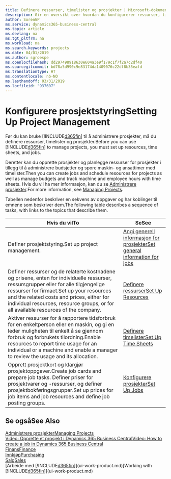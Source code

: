 ```yaml
---
title: Definere ressurser, timelister og prosjekter | Microsoft-dokumentasjon
description: Gir en oversikt over hvordan du konfigurerer ressurser, timelister og jobber for å administrere prosjekter.
author: SorenGP
ms.service: dynamics365-business-central
ms.topic: article
ms.devlang: na
ms.tgt_pltfrm: na
ms.workload: na
ms.search.keywords: projects
ms.date: 04/01/2019
ms.author: sgroespe
ms.openlocfilehash: dd297498918630e604a3e9f179c1f7f2a7c2df40
ms.sourcegitcommit: bd78a5d990c9e83174da1409076c22df8b35eafd
ms.translationtype: HT
ms.contentlocale: nb-NO
ms.lasthandoff: 03/31/2019
ms.locfileid: "937607"
---
```

# <a name="setting-up-project-management"></a><span data-ttu-id="051f3-103">Konfigurere prosjektstyring</span><span class="sxs-lookup"><span data-stu-id="051f3-103">Setting Up Project Management</span></span>
<span data-ttu-id="051f3-104">Før du kan bruke [!INCLUDE[d365fin](includes/d365fin_md.md)] til å administrere prosjekter, må du definere ressurser, timelister og prosjekter.</span><span class="sxs-lookup"><span data-stu-id="051f3-104">Before you can use [!INCLUDE[d365fin](includes/d365fin_md.md)] to manage projects, you must set up resources, time sheets, and jobs.</span></span>

<span data-ttu-id="051f3-105">Deretter kan du opprette prosjekter og planlegge ressurser for prosjekter i tillegg til å administrere budsjetter og spore maskin- og ansattimer med timelister.</span><span class="sxs-lookup"><span data-stu-id="051f3-105">Then you can create jobs and schedule resources for projects as well as manage budgets and track machine and employee hours with time sheets.</span></span> <span data-ttu-id="051f3-106">Hvis du vil ha mer informasjon, kan du se [Administrere prosjekter](projects-manage-projects.md).</span><span class="sxs-lookup"><span data-stu-id="051f3-106">For more information, see [Managing Projects](projects-manage-projects.md).</span></span>  

<span data-ttu-id="051f3-107">Tabellen nedenfor beskriver en sekvens av oppgaver og har koblinger til emnene som beskriver dem.</span><span class="sxs-lookup"><span data-stu-id="051f3-107">The following table describes a sequence of tasks, with links to the topics that describe them.</span></span>

| <span data-ttu-id="051f3-108">Hvis du vil</span><span class="sxs-lookup"><span data-stu-id="051f3-108">To</span></span> | <span data-ttu-id="051f3-109">Se</span><span class="sxs-lookup"><span data-stu-id="051f3-109">See</span></span> |
| --- | --- |
| <span data-ttu-id="051f3-110">Definer prosjektstyring.</span><span class="sxs-lookup"><span data-stu-id="051f3-110">Set up project management.</span></span>|[<span data-ttu-id="051f3-111">Angi generell informasjon for prosjekter</span><span class="sxs-lookup"><span data-stu-id="051f3-111">Set general information for jobs</span></span>](projects-how-setup-jobs.md#to-set-general-information-for-jobs)|
| <span data-ttu-id="051f3-112">Definer ressurser og de relaterte kostnadene og prisene, enten for individuelle ressurser, ressursgrupper eller for alle tilgjengelige ressurser for firmaet.</span><span class="sxs-lookup"><span data-stu-id="051f3-112">Set up your resources and the related costs and prices, either for individual resources, resource groups, or for all available resources of the company.</span></span> |[<span data-ttu-id="051f3-113">Definere ressurser</span><span class="sxs-lookup"><span data-stu-id="051f3-113">Set Up Resources</span></span>](projects-how-setup-resources.md) |
| <span data-ttu-id="051f3-114">Aktiver ressurser for å rapportere tidsforbruk for en enkeltperson eller en maskin, og gi en leder muligheten til enkelt å se gjennom forbruk og forbrukets tilordning.</span><span class="sxs-lookup"><span data-stu-id="051f3-114">Enable resources to report time usage for an individual or a machine and enable a manager to review the usage and its allocation.</span></span> |[<span data-ttu-id="051f3-115">Definere timelister</span><span class="sxs-lookup"><span data-stu-id="051f3-115">Set Up Time Sheets</span></span>](projects-how-setup-time-sheets.md) |
| <span data-ttu-id="051f3-116">Opprett prosjektkort og klargjør prosjektoppgaver.</span><span class="sxs-lookup"><span data-stu-id="051f3-116">Create job cards and prepare job tasks.</span></span> <span data-ttu-id="051f3-117">Definer priser for prosjektvarer og -ressurser, og definer prosjektbokføringsgrupper.</span><span class="sxs-lookup"><span data-stu-id="051f3-117">Set up prices for job items and job resources and define job posting groups.</span></span> |[<span data-ttu-id="051f3-118">Konfigurere prosjekter</span><span class="sxs-lookup"><span data-stu-id="051f3-118">Set Up Jobs</span></span>](projects-how-setup-jobs.md) |

## <a name="see-also"></a><span data-ttu-id="051f3-119">Se også</span><span class="sxs-lookup"><span data-stu-id="051f3-119">See Also</span></span>

[<span data-ttu-id="051f3-120">Administrere prosjekter</span><span class="sxs-lookup"><span data-stu-id="051f3-120">Managing Projects</span></span>](projects-manage-projects.md)  
[<span data-ttu-id="051f3-121">Video: Opprette et prosjekt i Dynamics 365 Business Central</span><span class="sxs-lookup"><span data-stu-id="051f3-121">Video: How to create a job in Dynamics 365 Business Central</span></span>](https://www.youtube.com/watch?v=VqaPWr7BWmw)  
[<span data-ttu-id="051f3-122">Finans</span><span class="sxs-lookup"><span data-stu-id="051f3-122">Finance</span></span>](finance.md)  
[<span data-ttu-id="051f3-123">Innkjøp</span><span class="sxs-lookup"><span data-stu-id="051f3-123">Purchasing</span></span>](purchasing-manage-purchasing.md)  
[<span data-ttu-id="051f3-124">Salg</span><span class="sxs-lookup"><span data-stu-id="051f3-124">Sales</span></span>](sales-manage-sales.md)  
<span data-ttu-id="051f3-125">[Arbeide med [!INCLUDE[d365fin](includes/d365fin_md.md)]](ui-work-product.md)</span><span class="sxs-lookup"><span data-stu-id="051f3-125">[Working with [!INCLUDE[d365fin](includes/d365fin_md.md)]](ui-work-product.md)</span></span>  
